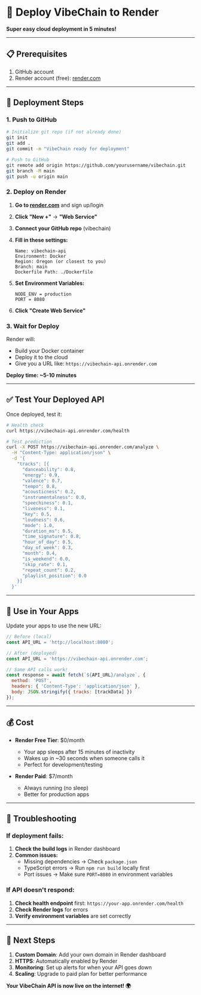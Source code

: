 # 🚀 Deploy VibeChain to Render

**Super easy cloud deployment in 5 minutes!**

---

## **📋 Prerequisites**

1. GitHub account
2. Render account (free): [render.com](https://render.com)

---

## **🚀 Deployment Steps**

### **1. Push to GitHub**

```bash
# Initialize git repo (if not already done)
git init
git add .
git commit -m "VibeChain ready for deployment"

# Push to GitHub
git remote add origin https://github.com/yourusername/vibechain.git
git branch -M main
git push -u origin main
```

### **2. Deploy on Render**

1. **Go to [render.com](https://render.com)** and sign up/login
2. **Click "New +"** → **"Web Service"**
3. **Connect your GitHub repo** (vibechain)
4. **Fill in these settings:**

   ```
   Name: vibechain-api
   Environment: Docker
   Region: Oregon (or closest to you)
   Branch: main
   Dockerfile Path: ./Dockerfile
   ```

5. **Set Environment Variables:**
   ```
   NODE_ENV = production
   PORT = 8080
   ```

6. **Click "Create Web Service"**

### **3. Wait for Deploy**

Render will:
- Build your Docker container
- Deploy it to the cloud
- Give you a URL like: `https://vibechain-api.onrender.com`

**Deploy time: ~5-10 minutes**

---

## **✅ Test Your Deployed API**

Once deployed, test it:

```bash
# Health check
curl https://vibechain-api.onrender.com/health

# Test prediction
curl -X POST https://vibechain-api.onrender.com/analyze \
  -H "Content-Type: application/json" \
  -d '{
    "tracks": [{
      "danceability": 0.8,
      "energy": 0.9,
      "valence": 0.7,
      "tempo": 0.8,
      "acousticness": 0.2,
      "instrumentalness": 0.0,
      "speechiness": 0.1,
      "liveness": 0.1,
      "key": 0.5,
      "loudness": 0.6,
      "mode": 1.0,
      "duration_ms": 0.5,
      "time_signature": 0.8,
      "hour_of_day": 0.5,
      "day_of_week": 0.3,
      "month": 0.4,
      "is_weekend": 0.0,
      "skip_rate": 0.1,
      "repeat_count": 0.2,
      "playlist_position": 0.0
    }]
  }'
```

---

## **🎯 Use in Your Apps**

Update your apps to use the new URL:

```javascript
// Before (local)
const API_URL = 'http://localhost:8080';

// After (deployed)
const API_URL = 'https://vibechain-api.onrender.com';

// Same API calls work!
const response = await fetch(`${API_URL}/analyze`, {
  method: 'POST',
  headers: { 'Content-Type': 'application/json' },
  body: JSON.stringify({ tracks: [trackData] })
});
```

---

## **💰 Cost**

- **Render Free Tier**: $0/month
  - Your app sleeps after 15 minutes of inactivity
  - Wakes up in ~30 seconds when someone calls it
  - Perfect for development/testing

- **Render Paid**: $7/month
  - Always running (no sleep)
  - Better for production apps

---

## **🔧 Troubleshooting**

### **If deployment fails:**

1. **Check the build logs** in Render dashboard
2. **Common issues:**
   - Missing dependencies → Check `package.json`
   - TypeScript errors → Run `npm run build` locally first
   - Port issues → Make sure `PORT=8080` in environment variables

### **If API doesn't respond:**

1. **Check health endpoint** first: `https://your-app.onrender.com/health`
2. **Check Render logs** for errors
3. **Verify environment variables** are set correctly

---

## **🚀 Next Steps**

1. **Custom Domain**: Add your own domain in Render dashboard
2. **HTTPS**: Automatically enabled by Render
3. **Monitoring**: Set up alerts for when your API goes down
4. **Scaling**: Upgrade to paid plan for better performance

**Your VibeChain API is now live on the internet! 🌍**
